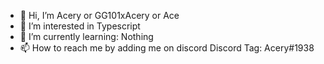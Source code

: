 - 👋 Hi, I’m Acery or GG101xAcery or Ace
- 👀 I’m interested in Typescript
- 🌱 I’m currently learning: Nothing
- 📫 How to reach me by adding me on discord Discord Tag: Acery#1938
